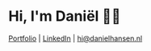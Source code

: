 <h1 align="left">Hi, I'm Daniël 👋🏻</h1>

<p align="left">
  <a href="https://danielhansen.nl">Portfolio</a> | 
  <a href="https://www.linkedin.com/in/dani%C3%ABl-hansen/">LinkedIn</a> |
  <a href="mailto:hi@danielhansen.nl">hi@danielhansen.nl</a>
</p>

